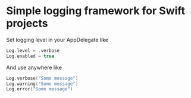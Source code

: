 # Simple logging framework for Swift projects

Set logging level in your AppDelegate like

```swift
Log.level = .verbose
Log.enabled = true
```

And use anywhere like 

```swift
Log.verbose("Some message")
Log.warning("Some message")
Log.error("Some message")
```
